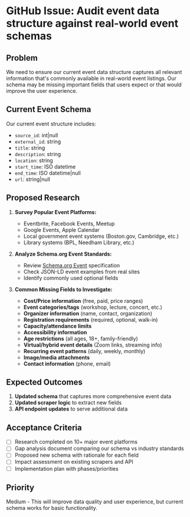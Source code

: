 # GitHub Issue: Audit event data structure against real-world event schemas

## Problem

We need to ensure our current event data structure captures all relevant information that's commonly available in real-world event listings. Our schema may be missing important fields that users expect or that would improve the user experience.

## Current Event Schema

Our current event structure includes:
- `source_id`: int|null
- `external_id`: string  
- `title`: string
- `description`: string
- `location`: string
- `start_time`: ISO datetime
- `end_time`: ISO datetime|null
- `url`: string|null

## Proposed Research

1. **Survey Popular Event Platforms:**
   - Eventbrite, Facebook Events, Meetup
   - Google Events, Apple Calendar
   - Local government event systems (Boston.gov, Cambridge, etc.)
   - Library systems (BPL, Needham Library, etc.)

2. **Analyze Schema.org Event Standards:**
   - Review [Schema.org Event](https://schema.org/Event) specification
   - Check JSON-LD event examples from real sites
   - Identify commonly used optional fields

3. **Common Missing Fields to Investigate:**
   - **Cost/Price information** (free, paid, price ranges)
   - **Event categories/tags** (workshop, lecture, concert, etc.)
   - **Organizer information** (name, contact, organization)
   - **Registration requirements** (required, optional, walk-in)
   - **Capacity/attendance limits**
   - **Accessibility information**
   - **Age restrictions** (all ages, 18+, family-friendly)
   - **Virtual/hybrid event details** (Zoom links, streaming info)
   - **Recurring event patterns** (daily, weekly, monthly)
   - **Image/media attachments**
   - **Contact information** (phone, email)

## Expected Outcomes

1. **Updated schema** that captures more comprehensive event data
2. **Updated scraper logic** to extract new fields
3. **API endpoint updates** to serve additional data

## Acceptance Criteria

- [ ] Research completed on 10+ major event platforms
- [ ] Gap analysis document comparing our schema vs industry standards
- [ ] Proposed new schema with rationale for each field
- [ ] Impact assessment on existing scrapers and API
- [ ] Implementation plan with phases/priorities

## Priority

Medium - This will improve data quality and user experience, but current schema works for basic functionality.
